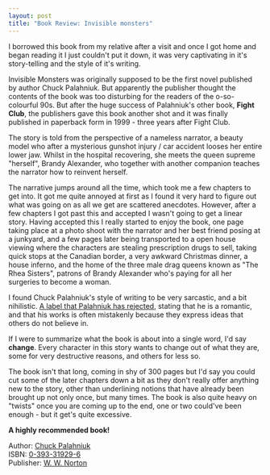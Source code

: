 ```yaml
---
layout: post
title: "Book Review: Invisible monsters"
---
```


I borrowed this book from my relative after a visit and once I got home and began reading it I just couldn't put it down, it was very captivating in it's story-telling and the style of it's writing.

Invisible Monsters was originally supposed to be the first novel published by author Chuck Palahniuk. But apparently the publisher thought the contents of the book was too disturbing for the readers of the o-so-colourful 90s. But after the huge success of Palahniuk's other book, **Fight Club**, the publishers gave this book another shot and it was finally published in paperback form in 1999 - three years after Fight Club.

The story is told from the perspective of a nameless narrator, a beauty model who after a mysterious gunshot injury / car accident looses her entire lower jaw. Whilst in the hospital recovering,  she meets the queen supreme "herself", Brandy Alexander, who together with another companion teaches the narrator how to reinvent herself.

The narrative jumps around all the time, which took me a few chapters to get into. It got me quite annoyed at first as I found it very hard to figure out what was going on as all we get are scattered anecdotes. However, after a few chapters I got past this and accepted I wasn't going to get a linear story. Having accepted this I really started to enjoy the book, one page taking place at a photo shoot with the narrator and her best friend posing at a junkyard, and a few pages later being transported to a open house viewing where the characters are stealing prescription drugs to sell, taking quick stops at the Canadian border, a very awkward Christmas dinner, a house inferno, and the home of the three male drag queens known as "The Rhea Sisters", patrons of Brandy Alexander who's paying for all her surgeries to become a woman.

I found Chuck Palahniuk's style of writing to be very sarcastic, and a bit nihilistic. [A label that Palahniuk has rejected](https://en.wikipedia.org/wiki/Chuck_Palahniuk#Reception_and_criticism), stating that he is a romantic, and that his works is often mistakenly because they express ideas that others do not believe in.

If I were to summarize what the book is about into a single word, I'd say **change**. Every character in this story wants to change out of what they are, some for very destructive reasons, and others for less so.

The book isn't that long, coming in shy of 300 pages but I'd say you could cut some of the later chapters down a bit as they don't really offer anything new to the story, other than underlining notions that have already been brought up not only once, but many times. The book is also quite heavy on "twists" once you are coming up to the end, one or two could've been enough - but it get's quite excessive.

**A highly recommended book!**

Author: [Chuck Palahniuk](https://isbnsearch.org/search?s=Palahniuk%2C+Chuck)  
ISBN:  [0-393-31929-6](https://isbnsearch.org/isbn/0393319296)  
Publisher: [W. W. Norton](https://wwnorton.com/)